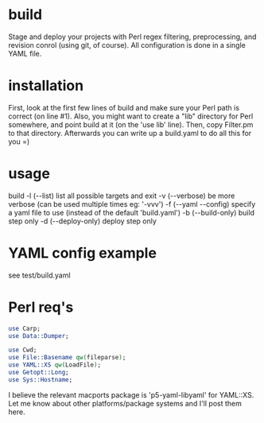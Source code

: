 build
=====

Stage and deploy your projects with Perl regex filtering, preprocessing, and revision conrol (using git, of course).  All configuration is done in a single YAML file.

installation
=====

First, look at the first few lines of build and make sure your Perl path is correct (on line #1).  Also, you might want to create a "lib" directory for Perl somewhere, and point build at it (on the 'use lib' line).  Then, copy Filter.pm to that directory.  Afterwards you can write up a build.yaml to do all this for you =)

usage
=====

build
    -l (--list)             list all possible targets and exit
    -v (--verbose)          be more verbose (can be used multiple times eg: '-vvv')
    -f (--yaml --config)    specify a yaml file to use (instead of the default 'build.yaml')
    -b (--build-only)       build step only
    -d (--deploy-only)      deploy step only

YAML config example
=====

see test/build.yaml

Perl req's
=====
```perl
use Carp;
use Data::Dumper;

use Cwd;
use File::Basename qw(fileparse);
use YAML::XS qw(LoadFile);
use Getopt::Long;
use Sys::Hostname;
```

I believe the relevant macports package is 'p5-yaml-libyaml' for YAML::XS.  Let me know about other platforms/package systems and I'll post them here.
